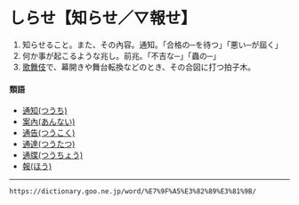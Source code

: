 # しらせ【知らせ／▽報せ】
1.  知らせること。また、その內容。通知。「合格の─を待つ」「悪い─が屆く」
2.  何か事が起こるような兆し。前兆。「不吉な─」「蟲の─」
3.   [歌舞伎](https://dictionary.goo.ne.jp/word/%E6%AD%8C%E8%88%9E%E4%BC%8E/#jn-44130)で、幕開きや舞台転換などのとき、その合図に打つ拍子木。
    

#### 類語

-   [通知(つうち)](https://dictionary.goo.ne.jp/word/%E9%80%9A%E7%9F%A5/#jn-146358)
-   [案內(あんない)](https://dictionary.goo.ne.jp/word/%E6%A1%88%E5%86%85_%28%E3%81%82%E3%82%93%E3%81%AA%E3%81%84%29/#jn-8837)
-   [通告(つうこく)](https://dictionary.goo.ne.jp/word/%E9%80%9A%E5%91%8A/#jn-146260)
-   [通達(つうたつ)](https://dictionary.goo.ne.jp/word/%E9%80%9A%E9%81%94/#jn-146354)
-   [通牒(つうちょう)](https://dictionary.goo.ne.jp/word/%E9%80%9A%E7%89%92/#jn-146363)
-   [報(ほう)](https://dictionary.goo.ne.jp/word/%E5%A0%B1/#jn-200932)

---
`https://dictionary.goo.ne.jp/word/%E7%9F%A5%E3%82%89%E3%81%9B/`